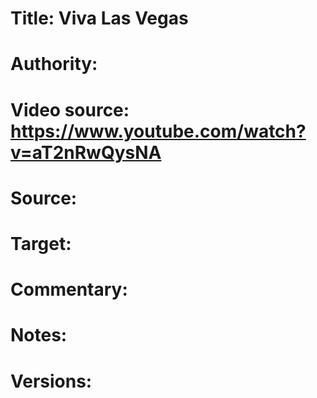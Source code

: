 # Title: Viva Las Vegas

# Authority: 

# Video source: https://www.youtube.com/watch?v=aT2nRwQysNA

# Source:

# Target:  

# Commentary:  

# Notes:  

# Versions:  